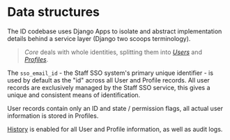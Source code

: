 # Data structures

The ID codebase uses Django Apps to isolate and abstract implementation details behind a service layer (Django two scoops terminology).

> *Core* deals with whole identities, splitting them into [*Users*](./users.md) and [*Profiles*](./profiles.md).

The `sso_email_id` - the Staff SSO system's primary unique identifier - is used by default as the "id" across all User and Profile records. All user records are exclusively managed by the Staff SSO service, this gives a unique and consistent means of identification.

User records contain only an ID and state / permission flags, all actual user information is stored in Profiles.

[History](https://django-simple-history.readthedocs.io/en/latest/) is enabled for all User and Profile information, as well as audit logs.
